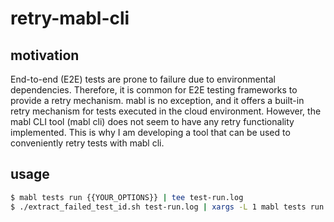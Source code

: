 # retry-mabl-cli

## motivation

End-to-end (E2E) tests are prone to failure due to environmental dependencies. Therefore, it is common for E2E testing frameworks to provide a retry mechanism. mabl is no exception, and it offers a built-in retry mechanism for tests executed in the cloud environment. However, the mabl CLI tool (mabl cli) does not seem to have any retry functionality implemented. This is why I am developing a tool that can be used to conveniently retry tests with mabl cli.

## usage

```.bash
$ mabl tests run {{YOUR_OPTIONS}} | tee test-run.log
$ ./extract_failed_test_id.sh test-run.log | xargs -L 1 mabl tests run {{YOUR_OPTIONS}} --id
```
